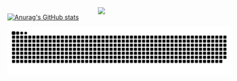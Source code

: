 <img align="right" src="https://octodex.github.com/images/welcometocat.png" width="300">

[![Anurag's GitHub stats](https://github-readme-stats.vercel.app/api?username=yumzi114)](https://github.com/anuraghazra/github-readme-stats)

![Snake animation](https://raw.githubusercontent.com/yumzi114/yumzi114/output/github-contribution-grid-snake-dark.svg)
